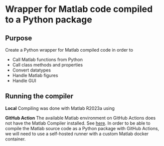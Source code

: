 # Wrapper for Matlab code compiled to a Python package

## Purpose
Create a Python wrapper for Matlab compiled code in order to 
- Call Matlab functions from Python
- Call class methods and properties
- Convert datatypes
- Handle Matlab figures
- Handle GUI


## Running the compiler

**Local**
Compiling was done with Matlab R2023a using 

**GitHub Action**
The available Matlab environment on GitHub Actions does not have the Matlab Compiler installed. See [here](https://github.com/matlab-actions#run-matlab-command:~:text=Currently%2C%20this%20action%20is%20available%20only%20for%20public%20projects.%20It%20does%20not%20set%20up%20transformation%20products%2C%20such%20as%20MATLAB%20Coder%E2%84%A2%20and%20MATLAB%20Compiler%E2%84%A2). In order to be able to compile the Matlab source code as a Python package with GitHub Actions, we will need to use a self-hosted runner with a custom Matlab docker container. 

